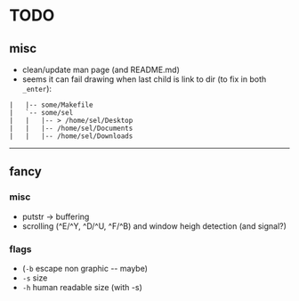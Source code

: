 # TODO
## misc
* clean/update man page (and README.md)
* seems it can fail drawing when last child is link to dir (to fix in both `_enter`):
```
|   |-- some/Makefile
|   `-- some/sel
|   |   |-- > /home/sel/Desktop
|   |   |-- /home/sel/Documents
|   |   |-- /home/sel/Downloads
```

---
## fancy
### misc
* putstr -> buffering
* scrolling (^E/^Y, ^D/^U, ^F/^B) and window heigh detection (and signal?)

### flags
* (`-b` escape non graphic -- maybe)
* `-s` size
* `-h` human readable size (with -s)
